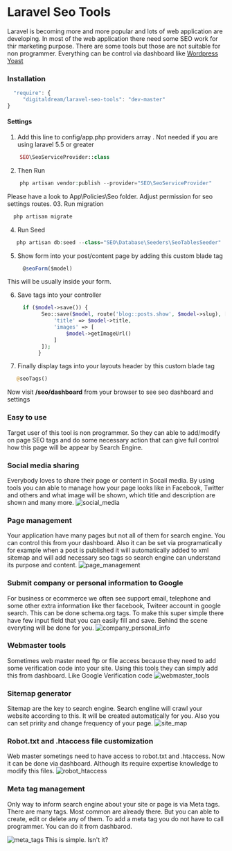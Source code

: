 # Laravel Seo Tools #
Laravel is becoming more and more popular and lots of web application are developing. In most of the web application there need some SEO work for thir marketing purpose. There are some tools but those are not suitable for non programmer. Everything can be control via dashboard  like  [Wordpress Yoast](https://yoast.com/)

### Installation ###
```javascript
  "require": { 
     "digitaldream/laravel-seo-tools": "dev-master"
}
```
#### Settings ###

01. Add this line to config/app.php providers array . Not needed if you are using laravel 5.5 or greater
```php
    SEO\SeoServiceProvider::class
``` 
  
02. Then Run
```php
    php artisan vendor:publish --provider="SEO\SeoServiceProvider"
```
  Please have a look to App\Policies\Seo folder. Adjust permission for seo settings routes.
03. Run migration
```php 
  php artisan migrate
```
04. Run Seed
```php 
   php artisan db:seed --class="SEO\Database\Seeders\SeoTablesSeeder"
```
05. Show form into your post/content page by adding this custom blade tag
```javascript
     @seoForm($model)
```
 This will be usually inside your form. 
 
06. Save tags into your controller
 ```php
      if ($model->save()) {
            Seo::save($model, route('blog::posts.show', $model->slug), [
                'title' => $model->title,
                'images' => [
                    $model->getImageUrl()
                ]
            ]);
           }
```
07. Finally display tags into your layouts header by this custom blade tag
```php
   @seoTags()
```
Now visit **/seo/dashboard** from your browser to see seo dashboard and settings

### Easy to use ###
Target user of this tool is non programmer. So they can able to add/modify on page SEO tags and do some necessary action that can give full control how this page will be appear by Search Engine. 

### Social media sharing ###
Everybody loves to share their page or content in Socail media. By using tools you can able to manage how your page looks like in Facebook, Twitter and others and what image will be shown, which title and description are shown and many more. 
<img src="https://image.ibb.co/e2yAzT/social_media.png" alt="social_media" border="0">

### Page management ###
Your application have many pages but not all of them for search engine. You can control this from your dashboard. 
Also it can be set via programatically for example when a post is published it will automatically added to xml sitemap and will add necessary seo tags so search engine can understand its purpose and content. 
<img src="https://image.ibb.co/j8Jom8/page_management.png" alt="page_management" border="0">

### Submit company or personal information to Google ###
 For business or ecommerce we often see support email, telephone and some other extra information like ther facebook, Twiteer account in google search. This can be done schema.org tags. To make this super simple there have few input field that you can easily fill and save. 
Behind the scene everyting will be done for you. 
<img src="https://image.ibb.co/frTceT/company_personal_info.png" alt="company_personal_info" border="0">

### Webmaster tools ###
Sometimes web master need ftp or file access because they need to add some verification code into your site. Using this tools they can simply add this from dashboard. Like Google Verification code
<img src="https://image.ibb.co/mUkZR8/webmaster_tools.png" alt="webmaster_tools" border="0">
### Sitemap generator ###
Sitemap are the key to search engine. Search engline will crawl your website according to this. It will be created automatically for you. Also you can set pririty and change frequency of your page. 
<img src="https://image.ibb.co/jQGKto/site_map.png" alt="site_map" border="0">


### Robot.txt and .htaccess file customization ###
Web master sometings need to have access to robot.txt and .htaccess. Now it can be done via dashboard. Although its require expertise knowledge to modify this files. 
<img src="https://image.ibb.co/hM3ceT/robot_htaccess.png" alt="robot_htaccess" border="0">

### Meta tag management ###
Only way to inform search engine about your site or page is via Meta tags. There are many tags. Most common are already there. But you can able to create, edit or delete any of them. To add a meta tag you do not have to call programmer. You can do it from dashbarod. 

<img src="https://image.ibb.co/meMkYo/meta_tags.png" alt="meta_tags" border="0">
This is simple. Isn't it?

